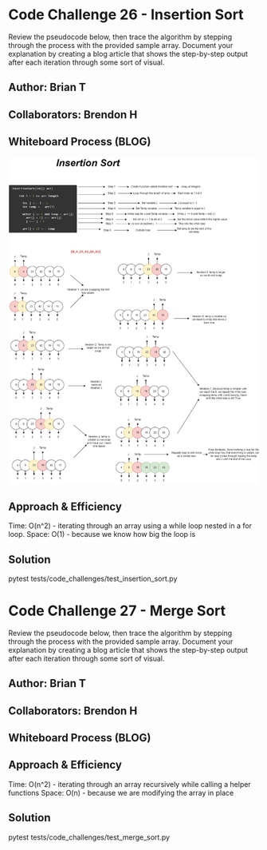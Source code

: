 # Code Challenge 26 - Insertion Sort
Review the pseudocode below, then trace the algorithm by stepping through the process with the provided sample array. Document your explanation by creating a blog article that shows the step-by-step output after each iteration through some sort of visual.

## Author: Brian T
## Collaborators: Brendon H

## Whiteboard Process (BLOG)
![insertion](insertion-sort.png)

## Approach & Efficiency
Time: O(n^2) - iterating through an array using a while loop nested in a for loop.
Space: O(1) - because we know how big the loop is

## Solution
pytest tests/code_challenges/test_insertion_sort.py

# Code Challenge 27 - Merge Sort
Review the pseudocode below, then trace the algorithm by stepping through the process with the provided sample array. Document your explanation by creating a blog article that shows the step-by-step output after each iteration through some sort of visual.

## Author: Brian T
## Collaborators: Brendon H

## Whiteboard Process (BLOG)


## Approach & Efficiency
Time: O(n^2) - iterating through an array recursively while calling a helper functions
Space: O(n) - because we are modifying the array in place

## Solution
pytest tests/code_challenges/test_merge_sort.py





